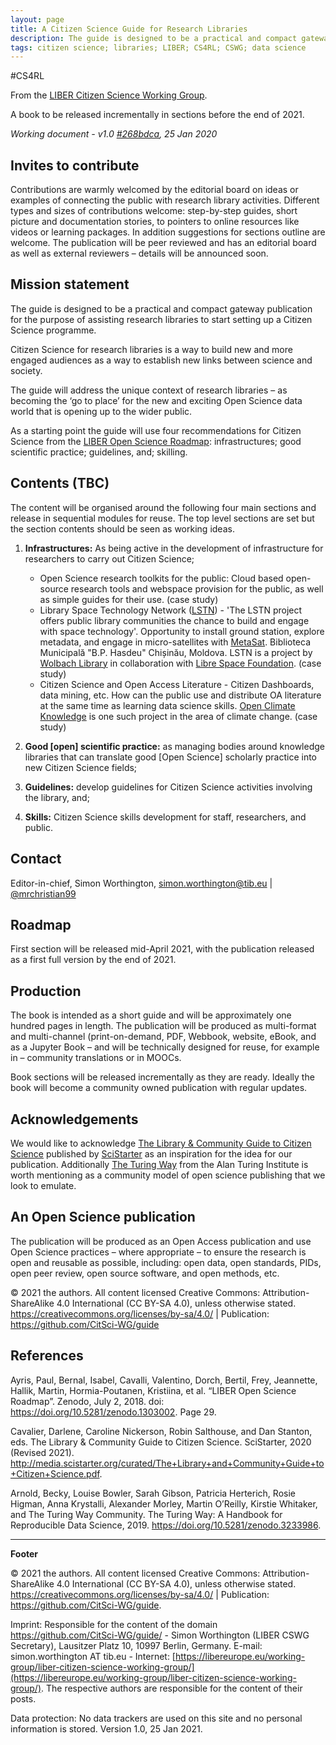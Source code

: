 ```yaml
---
layout: page
title: A Citizen Science Guide for Research Libraries
description: The guide is designed to be a practical and compact gateway publication for the purpose of assisting research libraries to start setting up a Citizen Science programme
tags: citizen science; libraries; LIBER; CS4RL; CSWG; data science
---
```


\#CS4RL

From the [LIBER Citizen Science Working
Group](https://libereurope.eu/working-group/liber-citizen-science-working-group/).

A book to be released incrementally in sections before the end of 2021.

*Working document - v1.0 [#268bdca](268bdcab80b51784323a2f093c5b71ce8a230363),
 25 Jan 2020*

## Invites to contribute

Contributions are warmly welcomed by the editorial board on ideas or examples of
connecting the public with research library activities. Different types and sizes of contributions welcome: step-by-step guides, short picture and documentation stories, to pointers to online resources like videos or learning packages. In addition suggestions for sections outline are welcome. The publication will be
peer reviewed and has an editorial board as well as external reviewers – details
will be announced soon.

## Mission statement

The guide is designed to be a practical and compact gateway publication for the
purpose of assisting research libraries to start setting up a Citizen Science
programme.

Citizen Science for research libraries is a way to build new and more engaged
audiences as a way to establish new links between science and society.

The guide will address the unique context of research libraries – as becoming
the ‘go to place’ for the new and exciting Open Science data world that is
opening up to the wider public.

As a starting point the guide will use four recommendations for Citizen Science
from the [LIBER Open Science Roadmap](https://doi.org/10.5281/zenodo.1303002):
infrastructures; good scientific practice; guidelines, and; skilling.

## Contents (TBC)

The content will be organised around the following four main sections and
release in sequential modules for reuse. The top level sections are set but the section contents should be seen as working ideas.

1.  **Infrastructures:** As being active in the development of infrastructure
    for researchers to carry out Citizen Science;

    - Open Science research toolkits for the public: Cloud based open-source research tools and webspace provision for the public, as well as simple guides for their use. (case study)
    - Library Space Technology Network ([LSTN](https://lstn.wolba.ch/)) - 'The LSTN project offers public library communities the chance to build and engage with space technology'. Opportunity to install ground station, explore metadata, and engage in micro-satellites with [MetaSat](https://schema.space/). Biblioteca Municipală "B.P. Hasdeu" Chișinău, Moldova. LSTN is a project by [Wolbach Library](https://library.cfa.harvard.edu/) in collaboration with [Libre Space Foundation](https://libre.space/). (case study)
    - Citizen Science and Open Access Literature - Citizen Dashboards, data mining, etc. How can the public use and distribute OA literature at the same time as learning data science skills. [Open Climate Knowledge](https://ockproject.org/) is one such project in the area of climate change. (case study)


2.  **Good [open] scientific practice:** as managing bodies around knowledge
    libraries that can translate good [Open Science] scholarly practice into new
    Citizen Science fields;



3.  **Guidelines:** develop guidelines for Citizen Science activities involving
    the library, and;

4.  **Skills:** Citizen Science skills development for staff, researchers, and
    public.

## Contact

Editor-in-chief, Simon Worthington, <simon.worthington@tib.eu> \|
[\@mrchristian99](https://twitter.com/mrchristian99)

## Roadmap

First section will be released mid-April 2021, with the publication released as
a first full version by the end of 2021.

## Production

The book is intended as a short guide and will be approximately one hundred
pages in length. The publication will be produced as multi-format and
multi-channel (print-on-demand, PDF, Webbook, website, eBook, and as a Jupyter
Book – and will be technically designed for reuse, for example in – community
translations or in MOOCs.

Book sections will be released incrementally as they are ready. Ideally the book
will become a community owned publication with regular updates.

## Acknowledgements

We would like to acknowledge [The Library & Community Guide to Citizen
Science](http://media.scistarter.org/curated/The+Library+and+Community+Guide+to+Citizen+Science.pdf)
published by [SciStarter](https://scistarter.org/) as an inspiration for the
idea for our publication. Additionally [The Turing
Way](https://the-turing-way.netlify.app/welcome) from the Alan Turing Institute
is worth mentioning as a community model of open science publishing that we look
to emulate.

## An Open Science publication

The publication will be produced as an Open Access publication and use Open
Science practices – where appropriate – to ensure the research is open and
reusable as possible, including: open data, open standards, PIDs, open peer
review, open source software, and open methods, etc.

© 2021 the authors. All content licensed Creative Commons:
Attribution-ShareAlike 4.0 International (CC BY-SA 4.0), unless otherwise
stated. <https://creativecommons.org/licenses/by-sa/4.0/> \| Publication:
<https://github.com/CitSci-WG/guide>

## References

Ayris, Paul, Bernal, Isabel, Cavalli, Valentino, Dorch, Bertil, Frey, Jeannette,
Hallik, Martin, Hormia-Poutanen, Kristiina, et al. “LIBER Open Science Roadmap”.
Zenodo, July 2, 2018. doi: <https://doi.org/10.5281/zenodo.1303002>. Page 29.

Cavalier, Darlene, Caroline Nickerson, Robin Salthouse, and Dan Stanton, eds.
The Library & Community Guide to Citizen Science. SciStarter, 2020 (Revised
2021). <http://media.scistarter.org/curated/The+Library+and+Community+Guide+to+Citizen+Science.pdf>.

Arnold, Becky, Louise Bowler, Sarah Gibson, Patricia Herterich, Rosie Higman,
Anna Krystalli, Alexander Morley, Martin O’Reilly, Kirstie Whitaker, and The
Turing Way Community. The Turing Way: A Handbook for Reproducible Data Science, 2019. <https://doi.org/10.5281/zenodo.3233986>.  

---

**Footer**

© 2021 the authors. All content licensed Creative Commons:
Attribution-ShareAlike 4.0 International (CC BY-SA 4.0), unless otherwise
stated. <https://creativecommons.org/licenses/by-sa/4.0/> \| Publication:
<https://github.com/CitSci-WG/guide>.

Imprint: Responsible for the content of the domain https://github.com/CitSci-WG/guide/ - Simon Worthington (LIBER CSWG Secretary), Lausitzer Platz 10, 10997 Berlin, Germany. E-mail: simon.worthington AT tib.eu - Internet: [https://libereurope.eu/working-group/liber-citizen-science-working-group/](https://libereurope.eu/working-group/liber-citizen-science-working-group/). The respective authors are responsible for the content of their posts.

Data protection: No data trackers are used on this site and no personal information is stored. Version 1.0, 25 Jan 2021.
